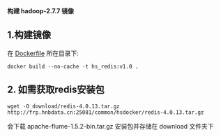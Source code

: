 ﻿**构建 hadoop-2.7.7 镜像**

## 1.构建镜像
在 [Dockerfile](./Dockerfile) 所在目录下:  
```
docker build --no-cache -t hs_redis:v1.0 .
```

## 2. 如需获取redis安装包    
```
wget -O download/redis-4.0.13.tar.gz http://frp.hnbdata.cn:25081/common/hsdocker/redis-4.0.13.tar.gz
```   
会下载 apache-flume-1.5.2-bin.tar.gz 安装包并存储在 download 文件夹下


